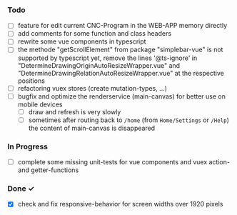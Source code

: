 ### Todo

- [ ] feature for edit current CNC-Program in the WEB-APP memory directly
- [ ] add comments for some function and class headers
- [ ] rewrite some vue components in typescript
- [ ] the methode "getScrollElement" from package  "simplebar-vue"  is not supported by typescript yet, remove the lines '@ts-ignore' in "DetermineDrawingOriginAutoResizeWrapper.vue" and "DetermineDrawingRelationAutoResizeWrapper.vue" at the respective positions
- [ ] refactoring vuex stores  (create mutation-types, ...)
- [ ] bugfix and optimize the renderservice (main-canvas) for better use on mobile devices
    - [ ] draw and refresh is very slowly
    - [ ] sometimes after routing back to `/home` (from `Home/Settings` or `/Help`) the content of main-canvas is disappeared

### In Progress

- [ ] complete some missing unit-tests for vue components and vuex action- and getter-functions

### Done ✓

- [x] check and fix responsive-behavior for screen widths over 1920 pixels